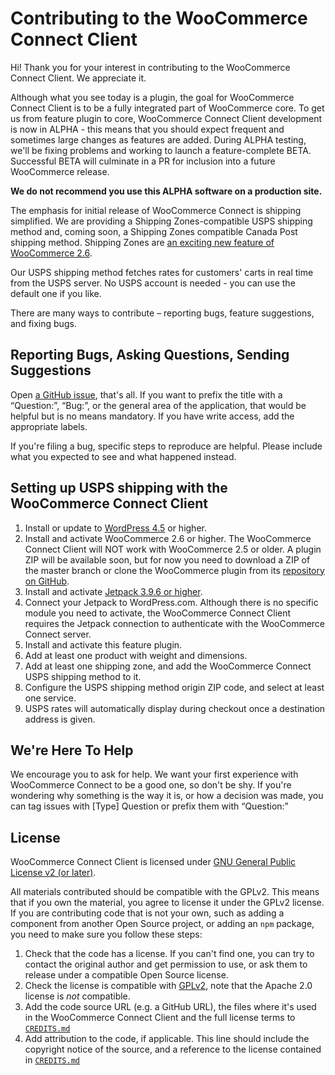 # Contributing to the WooCommerce Connect Client

Hi! Thank you for your interest in contributing to the WooCommerce Connect Client. We appreciate it.

Although what you see today is a plugin, the goal for  WooCommerce Connect Client is to be a fully integrated part of WooCommerce core. To get us from feature plugin to core, WooCommerce Connect Client development is now in ALPHA - this means that you should expect frequent and sometimes large changes as features are added. During ALPHA testing, we'll be fixing problems and working to launch a feature-complete BETA. Successful BETA will culminate in a PR for inclusion into a future WooCommerce release.

**We do not recommend you use this ALPHA software on a production site.**

The emphasis for initial release of WooCommerce Connect is shipping simplified. We are providing a Shipping Zones-compatible USPS shipping method and, coming soon, a Shipping Zones compatible Canada Post shipping method. Shipping Zones are [an exciting new feature of WooCommerce 2.6](https://woocommerce.wordpress.com/2016/02/10/shipping-zones-to-ship-with-2-6/).

Our USPS shipping method fetches rates for customers' carts in real time from the USPS server. No USPS account is needed - you can use the default one if you like.

There are many ways to contribute – reporting bugs, feature suggestions, and fixing bugs.

## Reporting Bugs, Asking Questions, Sending Suggestions

Open [a GitHub issue](https://github.com/Automattic/woocommerce-connect-client/issues/), that's all. If you want to prefix the title with a “Question:”, “Bug:”, or the general area of the application, that would be helpful but is no means mandatory. If you have write access, add the appropriate labels.

If you're filing a bug, specific steps to reproduce are helpful. Please include what you expected to see and what happened instead.

## Setting up USPS shipping with the WooCommerce Connect Client

1. Install or update to [WordPress 4.5](https://wordpress.org/download/) or higher.
2. Install and activate WooCommerce 2.6 or higher. The WooCommerce Connect Client will NOT work with WooCommerce 2.5 or older.  A plugin ZIP will be available soon, but for now you need to download a ZIP of the master branch or clone the WooCommerce plugin from its [repository on GitHub](https://github.com/woothemes/woocommerce).
3. Install and activate [Jetpack 3.9.6 or higher](https://wordpress.org/plugins/jetpack/).
4. Connect your Jetpack to WordPress.com. Although there is no specific module you need to activate, the WooCommerce Connect Client requires the Jetpack connection to authenticate with the WooCommerce Connect server.
5. Install and activate this feature plugin.
6. Add at least one product with weight and dimensions.
7. Add at least one shipping zone, and add the WooCommerce Connect USPS shipping method to it.
8. Configure the USPS shipping method origin ZIP code, and select at least one service.
9. USPS rates will automatically display during checkout once a destination address is given.

## We're Here To Help

We encourage you to ask for help. We want your first experience with WooCommerce Connect to be a good one, so don't be shy. If you're wondering why something is the way it is, or how a decision was made, you can tag issues with [Type] Question or prefix them with “Question:”

## License

WooCommerce Connect Client is licensed under [GNU General Public License v2 (or later)](/LICENSE.md).

All materials contributed should be compatible with the GPLv2. This means that if you own the material, you agree to license it under the GPLv2 license. If you are contributing code that is not your own, such as adding a component from another Open Source project, or adding an `npm` package, you need to make sure you follow these steps:

1. Check that the code has a license. If you can't find one, you can try to contact the original author and get permission to use, or ask them to release under a compatible Open Source license.
2. Check the license is compatible with [GPLv2](http://www.gnu.org/licenses/license-list.en.html#GPLCompatibleLicenses), note that the Apache 2.0 license is *not* compatible.
3. Add the code source URL (e.g. a GitHub URL), the files where it's used in the WooCommerce Connect Client and the full license terms to [`CREDITS.md`](/CREDITS.md)
4. Add attribution to the code, if applicable. This line should include the copyright notice of the source, and a reference to the license contained in [`CREDITS.md`](/CREDITS.md)
